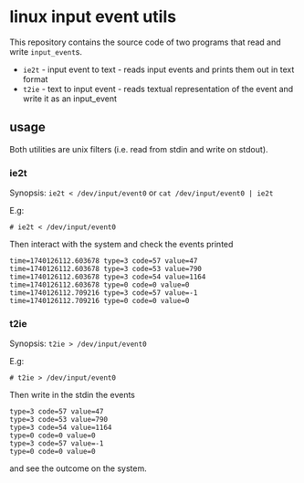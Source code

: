 # linux input event utils

This repository contains the source code of two programs that read and write `input_event`s.

* `ie2t` - input event to text - reads input events and prints them out in text format
* `t2ie` - text to input event - reads textual representation of the event and write it as an input_event


## usage

Both utilities are unix filters (i.e. read from stdin and write on stdout).

### ie2t

Synopsis: `ie2t < /dev/input/event0` or `cat /dev/input/event0 | ie2t` 

E.g:

```
# ie2t < /dev/input/event0
```
Then interact with the system and check the events printed
```
time=1740126112.603678 type=3 code=57 value=47
time=1740126112.603678 type=3 code=53 value=790
time=1740126112.603678 type=3 code=54 value=1164
time=1740126112.603678 type=0 code=0 value=0
time=1740126112.709216 type=3 code=57 value=-1
time=1740126112.709216 type=0 code=0 value=0
```

### t2ie

Synopsis: `t2ie > /dev/input/event0`

E.g:
```
# t2ie > /dev/input/event0
```
Then write in the stdin the events
```
type=3 code=57 value=47
type=3 code=53 value=790
type=3 code=54 value=1164
type=0 code=0 value=0
type=3 code=57 value=-1
type=0 code=0 value=0
```
and see the outcome on the system.
